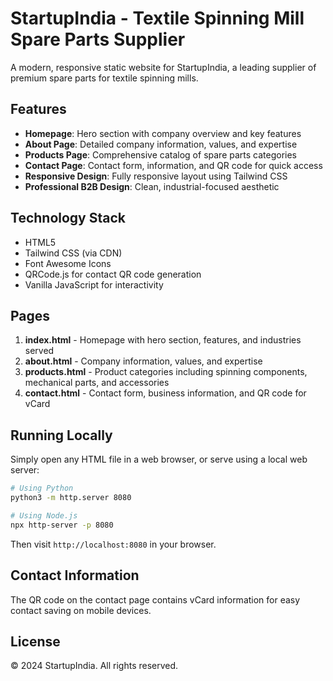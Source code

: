 # StartupIndia - Textile Spinning Mill Spare Parts Supplier

A modern, responsive static website for StartupIndia, a leading supplier of premium spare parts for textile spinning mills.

## Features

- **Homepage**: Hero section with company overview and key features
- **About Page**: Detailed company information, values, and expertise
- **Products Page**: Comprehensive catalog of spare parts categories
- **Contact Page**: Contact form, information, and QR code for quick access
- **Responsive Design**: Fully responsive layout using Tailwind CSS
- **Professional B2B Design**: Clean, industrial-focused aesthetic

## Technology Stack

- HTML5
- Tailwind CSS (via CDN)
- Font Awesome Icons
- QRCode.js for contact QR code generation
- Vanilla JavaScript for interactivity

## Pages

1. **index.html** - Homepage with hero section, features, and industries served
2. **about.html** - Company information, values, and expertise
3. **products.html** - Product categories including spinning components, mechanical parts, and accessories
4. **contact.html** - Contact form, business information, and QR code for vCard

## Running Locally

Simply open any HTML file in a web browser, or serve using a local web server:

```bash
# Using Python
python3 -m http.server 8080

# Using Node.js
npx http-server -p 8080
```

Then visit `http://localhost:8080` in your browser.

## Contact Information

The QR code on the contact page contains vCard information for easy contact saving on mobile devices.

## License

© 2024 StartupIndia. All rights reserved.
